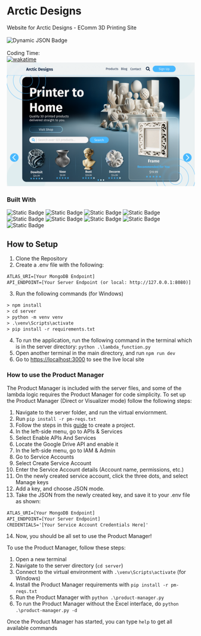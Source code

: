 # Arctic Designs
Website for Arctic Designs - EComm 3D Printing Site\
\
![Dynamic JSON Badge](https://img.shields.io/badge/dynamic/json?url=https%3A%2F%2Fraw.githubusercontent.com%2FDevArtech%2Farcticdesigns%2Fmain%2Fserver%2Fstats.json&query=%24.time_spent&suffix=%20hours&style=flat-square&label=Total%20Time%20Spent)\
\
Coding Time:\
[![wakatime](https://wakatime.com/badge/user/018c7a08-7532-4661-9881-1eb8ff884fb5/project/018ca4bd-735e-4f9b-8255-16a1b24f2f95.svg?style=flat-square)](https://wakatime.com/badge/user/018c7a08-7532-4661-9881-1eb8ff884fb5/project/018ca4bd-735e-4f9b-8255-16a1b24f2f95)\
![Figma Mockup](https://raw.githubusercontent.com/DevArtech/arcticdesigns/main/public/figma-mockup.png)
### Built With
![Static Badge](https://img.shields.io/badge/React-%2361DAFB?style=flat-square&logo=react&logoColor=%23000000)
![Static Badge](https://img.shields.io/badge/Next.js-%23000000?style=flat-square&logo=nextdotjs&logoColor=%23FFFFFF)
![Static Badge](https://img.shields.io/badge/TypeScript-%233178C6?style=flat-square&logo=typescript&logoColor=%23FFFFFF)
![Static Badge](https://img.shields.io/badge/Figma-%23F24E1E?style=flat-square&logo=figma&logoColor=%23ffffff)
![Static Badge](https://img.shields.io/badge/Python-%233776AB?style=flat-square&logo=python&logoColor=%23FFFFFF)
![Static Badge](https://img.shields.io/badge/Flask-%23000000?style=flat-square&logo=flask&logoColor=%23FFFFFF)
![Static Badge](https://img.shields.io/badge/MongoDB-%2347A248?style=flat-square&logo=mongodb&logoColor=%23FFFFFF)
![Static Badge](https://img.shields.io/badge/Amazon%20AWS-%23232F3E?style=flat-square&logo=amazonaws)
![Static Badge](https://img.shields.io/badge/Docker-%232496ED?style=flat-square&logo=docker&logoColor=%23ffffff)

## How to Setup
1. Clone the Repository
2. Create a .env file with the following:
```
ATLAS_URI=[Your MongoDB Endpoint]
API_ENDPOINT=[Your Server Endpoint (or local: http://127.0.0.1:8080)]
```
3. Run the following commands (for Windows)
 ```
 > npm install
 > cd server 
 > python -m venv venv
 > .\venv\Scripts\activate
 > pip install -r requirements.txt
 ```

 4. To run the application, run the following command in the terminal which is in the server directory: ```python .\lambda_function.py```
 5. Open another terminal in the main directory, and run ```npm run dev```
 6. Go to [https://localhost:3000](https://localhost:3000) to see the live local site

 ### How to use the Product Manager
 The Product Manager is included with the server files, and some of the lambda logic requires the Product Manager for code simplicity. 
 To set up the Product Manager (Direct or Visualizer mode) follow the following steps:
 1. Navigate to the server folder, and run the virtual enviornment.
 2. Run ```pip install -r pm-reqs.txt```
 3. Follow the steps in this [guide](https://developers.google.com/workspace/guides/create-project) to create a project.
 4. In the left-side menu, go to APIs & Services
 5. Select Enable APIs And Services
 6. Locate the Google Drive API and enable it
 7. In the left-side menu, go to IAM & Admin
 8. Go to Service Accounts
 9. Select Create Service Account
 10. Enter the Service Account details (Account name, permissions, etc.)
 11. On the newly created service account, click the three dots, and select Manage keys
 12. Add a key, and choose JSON mode.
 13. Take the JSON from the newly created key, and save it to your .env file as shown:
 ```
 ATLAS_URI=[Your MongoDB Endpoint]
API_ENDPOINT=[Your Server Endpoint]
CREDENTIALS='[Your Service Account Credentials Here]'
 ```
14. Now, you should be all set to use the Product Manager!
 
 To use the Product Manager, follow these steps:
 1. Open a new terminal
 2. Navigate to the server directory (```cd server```)
 3. Connect to the virtual environment with ```.\venv\Scripts\activate``` (for Windows)
 4. Install the Product Manager requirements with ```pip install -r pm-reqs.txt```
 5. Run the Product Manager with ```python .\product-manager.py```
 6. To run the Product Manager without the Excel interface, do ```python .\product-manager.py -d```

 Once the Product Manager has started, you can type ```help``` to get all available commands

